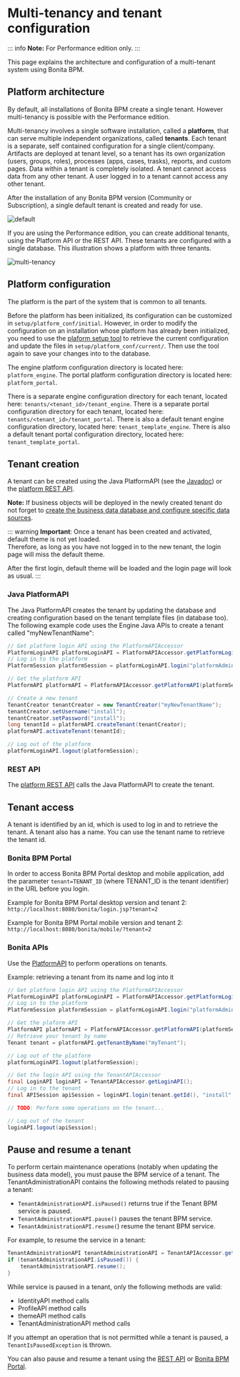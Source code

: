 # Multi-tenancy and tenant configuration

::: info
**Note:** For Performance edition only.
:::

This page explains the architecture and configuration of a multi-tenant system using Bonita BPM.

## Platform architecture

By default, all installations of Bonita BPM create a single tenant. However multi-tenancy is possible with the Performance edition.

Multi-tenancy involves a single software installation, called a **platform**, that can serve multiple independent organizations, called **tenants**.
Each tenant is a separate, self contained configuration for a single client/company. 
Artifacts are deployed at tenant level, so a tenant has its own organization (users, groups, roles), processes (apps, cases, trasks), reports, and custom pages.
Data within a tenant is completely isolated. A tenant cannot access data from any other tenant. A user logged in to a tenant cannot access any other tenant.

After the installation of any Bonita BPM version (Community or Subscription), a single default tenant is created and ready for use.

![default](images/images-6_0/default_tenant_setup.png)  

If you are using the Performance edition, you can create additional tenants, using the Platform API or the REST API.
These tenants are configured with a single database. This illustration shows a platform with three tenants.

![multi-tenancy](images/images-6_0/v6tenant.png)

## Platform configuration

The platform is the part of the system that is common to all tenants.

Before the platform has been initialized, its configuration can be customized in `setup/platform_conf/initial`. However, in order to modify the configuration on an installation whose platform has already been initialized, you need to use the [plaform setup tool](BonitaBPM_platform_setup.md) to retrieve the current configuration and update the files in `setup/platform_conf/current/`. Then use the tool again to save your changes into to the database.

The engine platform configuration directory is located here: `platform_engine`.
The portal platform configuration directory is located here: `platform_portal`.

There is a separate engine configuration directory for each tenant, located here: `tenants/<tenant_id>/tenant_engine`.
There is a separate portal configuration directory for each tenant, located here: `tenants/<tenant_id>/tenant_portal`. 
There is also a default tenant engine configuration directory, located here: `tenant_template_engine`.
There is also a default tenant portal configuration directory, located here: `tenant_template_portal`.

## Tenant creation

A tenant can be created using the Java PlatformAPI (see the [Javadoc](http://documentation.bonitasoft.com/javadoc/api/${varVersion}/index.html)) or the [platform REST API](platform-api.md).

**Note:**
If business objects will be deployed in the newly created tenant do not forget to [create the business data database and configure specific data sources](database-configuration-for-business-data.md).

::: warning
**Important**: Once a tenant has been created and activated, default theme is not yet loaded.  
Therefore, as long as you have not logged in to the new tenant, the login page will miss the default theme.  

After the first login, default theme will be loaded and the login page will look as usual. 
:::

### Java PlatformAPI

The Java PlatformAPI creates the tenant by updating the database and creating configuration based on the tenant template files (in database too). 
The following example code uses the Engine Java APIs to create a tenant called "myNewTenantName":
```groovy
// Get platform login API using the PlatformAPIAccessor
PlatformLoginAPI platformLoginAPI = PlatformAPIAccessor.getPlatformLoginAPI();
// Log in to the platform
PlatformSession platformSession = platformLoginAPI.login("platformAdmin", "platform");

// Get the platform API
PlatformAPI platformAPI = PlatformAPIAccessor.getPlatformAPI(platformSession);

// Create a new tenant
TenantCreator tenantCreator = new TenantCreator("myNewTenantName");
tenantCreator.setUsername("install");
tenantCreator.setPassword("install");
long tenantId = platformAPI.createTenant(tenantCreator);
platformAPI.activateTenant(tenantId);

// Log out of the platform
platformLoginAPI.logout(platformSession);
```

### REST API

The [platform REST API](platform-api.md) calls the Java PlatformAPI to create the tenant.

## Tenant access

A tenant is identified by an id, which is used to log in and to retrieve the tenant. A tenant also has a name. You can use the tenant name to retrieve the tenant id.

### Bonita BPM Portal

In order to access Bonita BPM Portal desktop and mobile application, add the parameter `tenant=TENANT_ID` (where TENANT\_ID is the tenant identifier) in the URL before you login.

Example for Bonita BPM Portal desktop version and tenant 2:  
`http://localhost:8080/bonita/login.jsp?tenant=2`

Example for Bonita BPM Portal mobile version and tenant 2:  
`http://localhost:8080/bonita/mobile/?tenant=2`

### Bonita APIs

Use the [PlatformAPI](http://documentation.bonitasoft.com/javadoc/api/${varVersion}/index.html) to perform operations on tenants.

Example: retrieving a tenant from its name and log into it
```java
// Get platform login API using the PlatformAPIAccessor
PlatformLoginAPI platformLoginAPI = PlatformAPIAccessor.getPlatformLoginAPI();
// Log in to the platform
PlatformSession platformSession = platformLoginAPI.login("platformAdmin", "platform");

// Get the plaform API
PlatformAPI platformAPI = PlatformAPIAccessor.getPlatformAPI(platformSession);
// Retrieve your tenant by name
Tenant tenant = platformAPI.getTenantByName("myTenant");

// Log out of the platform
platformLoginAPI.logout(platformSession);

// Get the login API using the TenantAPIAccessor
final LoginAPI loginAPI = TenantAPIAccessor.getLoginAPI();
// Log in to the tenant
final APISession apiSession = loginAPI.login(tenant.getId(), "install", "install");

// TODO: Perform some operations on the tenant...

// Log out of the tenant
loginAPI.logout(apiSession);
```

## Pause and resume a tenant

To perform certain maintenance operations (notably when updating the business data model), you must pause the BPM service of a tenant. The 
TenantAdministrationAPI contains the following methods related to pausing a tenant:

* `TenantAdministrationAPI.isPaused()` returns true if the Tenant BPM service is paused.
* `TenantAdministrationAPI.pause()` pauses the tenant BPM service.
* `TenantAdministrationAPI.resume(`) resume the tenant BPM service.

For example, to resume the service in a tenant:
```java
TenantAdministrationAPI tenantAdministrationAPI = TenantAPIAccessor.getTenantAdministrationAPI(apiSession);
if (tenantAdministrationAPI.isPaused()) {
    tenantAdministrationAPI.resume();
}
```

While service is paused in a tenant, only the following methods are valid:

* IdentityAPI method calls
* ProfileAPI method calls
* themeAPI method calls
* TenantAdministrationAPI method calls

If you attempt an operation that is not permitted while a tenant is paused, a `TenantIsPausedException` is thrown.

You can also pause and resume a tenant using the 
[REST API](platform-api.md) or [Bonita BPM Portal](pause-and-resume-bpm-services.md).
